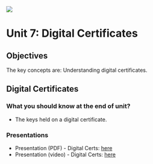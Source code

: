 <img src="https://github.com/billbuchanan/csn09112/blob/master/zadditional/top_csn09112.png"/>
<h1 id="logo">Unit 7: Digital Certificates</h1>
<h2>Objectives</h2>


<p>The key concepts are: Understanding digital certificates.</p>

<h2>Digital Certificates</h2>

<h3>What you should know at the end of unit?</h3>
<ul>
<li>The keys held on a digital certificate.</li>

</ul>

<h3>Presentations</h3>

<ul>
    <li>Presentation (PDF) - Digital Certs: <a href="https://asecuritysite.com/public/chapter06_digital_cert.pdf" target="_blank">here</a></li>
    <li>Presentation (video) - Digital Certs: <a href="https://youtu.be/ZJ2G8KC1zDs" target="_blank">here</a> </li>


</ul>

  




